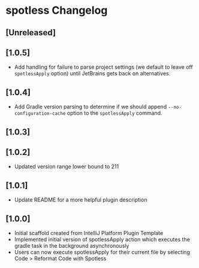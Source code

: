 <!-- Keep a Changelog guide -> https://keepachangelog.com -->

# spotless Changelog

## [Unreleased]

## [1.0.5]
* Add handling for failure to parse project settings (we default to leave off `spotlessApply` option) until JetBrains gets back on alternatives.

## [1.0.4]
- Add Gradle version parsing to determine if we should append `--no-configuration-cache` option to the `spotlessApply` command.

## [1.0.3]

## [1.0.2]
- Updated version range lower bound to 211

## [1.0.1]
- Update README for a more helpful plugin description

## [1.0.0]
- Initial scaffold created from IntelliJ Platform Plugin Template
- Implemented initial version of spotlessApply action which executes the gradle task in the background asynchronously
- Users can now execute spotlessApply for their current file by selecting Code > Reformat Code with Spotless